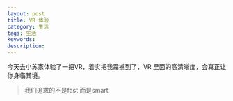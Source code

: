 ```yaml
---
layout: post
title: VR 体验
category: 生活
tags: 生活
keywords: 
description: 
---
```



今天去小苏家体验了一把VR，着实把我震撼到了，VR 里面的高清晰度，会真正让你身临其境。
>我们追求的不是fast 而是smart
